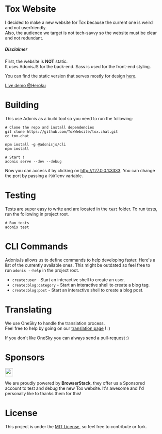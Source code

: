 # Tox Website

I decided to make a new website for Tox because the current one is weird and not userfriendly.  
Also, the audience we target is not tech-savvy so the website must be clear and not redundant.

##### Disclaimer
First, the website is **NOT** static.  
It uses AdonisJS for the back-end. Sass is used for the front-end styling.

You can find the static version that serves mostly for design [here](https://github.com/SkyzohKey/tox-website).

[Live demo @Heroku](https://tox-website.herokuapp.com/)

# Building
This use Adonis as a build tool so you need to run the following:

```
# Clone the repo and install dependencies
git clone https://github.com/ToxWebsite/tox.chat.git
cd tox-chat

npm install -g @adonisjs/cli
npm install

# Start !
adonis serve --dev --debug
```

Now you can access it by clicking on http://127.0.0.1:3333. You can change the port by passing a `PORT`env variable.

# Testing

Tests are super easy to write and are located in the `test` folder.
To run tests, run the following in project root.

```
# Run tests
adonis test
```

# CLI Commands

AdonisJs allows us to define commands to help developing faster. Here's a list of the currently available ones. This might be outdated so feel free to run `adonis --help` in the project root.

- `create:user` - Start an interactive shell to create an user.
- `create:blog:category` - Start an interactive shell to create a blog tag.
- `create:blog:post` - Start an interactive shell to create a blog post.

# Translating

We use OneSky to handle the translation process.  
Feel free to help by going on our [translation page](https://osljz2m.oneskyapp.com/collaboration/project?id=129664) ! :)

If you don't like OneSky you can always send a pull-request :)

# Sponsors

<a href="https://www.browserstack.com">
  <img src="https://a.doko.moe/cxkvnr.svg" height="26">
</a>

We are proudly powered by **BrowserStack**, they offer us a Sponsored account to test and debug the new Tox website. It's awesome and I'd personally like to thanks them for this!

# License
This project is under the [MIT License], so feel free to contribute or fork.

[MIT License]: License
[BrowserStack]: https://www.browserstack.com/
